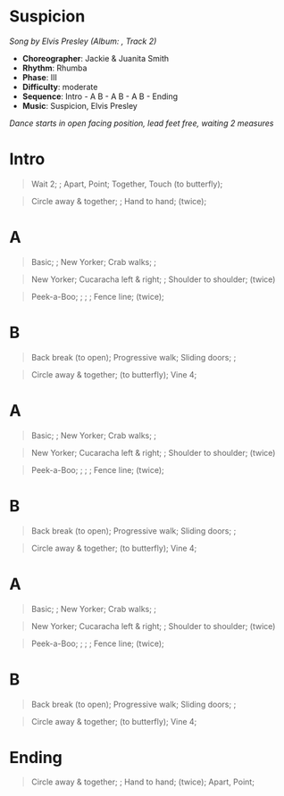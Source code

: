 # Suspicion
*Song by Elvis Presley (Album: , Track 2)*

* **Choreographer**: Jackie & Juanita Smith
* **Rhythm**: Rhumba
* **Phase**: III
* **Difficulty**: moderate
* **Sequence**: Intro - A B - A B - A B - Ending
* **Music**: Suspicion, Elvis Presley

*Dance starts in open facing position, lead feet free, waiting 2 measures*

# Intro

> Wait 2; ; Apart, Point; Together, Touch (to butterfly);

> Circle away & together; ; Hand to hand; (twice);

# A

> Basic; ; New Yorker; Crab walks; ;

> New Yorker; Cucaracha left & right; ; Shoulder to shoulder; (twice)

> Peek-a-Boo; ; ; ; Fence line; (twice);

# B

> Back break (to open); Progressive walk; Sliding doors; ;

> Circle away & together; (to butterfly); Vine 4;

# A

> Basic; ; New Yorker; Crab walks; ;

> New Yorker; Cucaracha left & right; ; Shoulder to shoulder; (twice)

> Peek-a-Boo; ; ; ; Fence line; (twice);

# B

> Back break (to open); Progressive walk; Sliding doors; ;

> Circle away & together; (to butterfly); Vine 4;

# A

> Basic; ; New Yorker; Crab walks; ;

> New Yorker; Cucaracha left & right; ; Shoulder to shoulder; (twice)

> Peek-a-Boo; ; ; ; Fence line; (twice);

# B

> Back break (to open); Progressive walk; Sliding doors; ;

> Circle away & together; (to butterfly); Vine 4;

# Ending

> Circle away & together; ; Hand to hand; (twice); Apart, Point;
